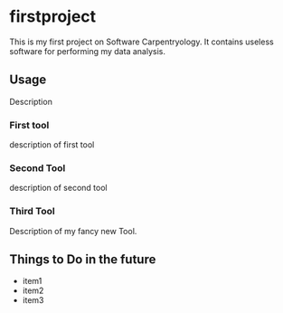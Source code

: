 # firstproject
This is my first project on Software Carpentryology.
It contains useless software for performing my data analysis. 

## Usage 
Description
### First tool
description of first tool

### Second Tool
description of second tool

### Third Tool
Description of my fancy new Tool.

## Things to Do in the future

- item1
- item2
- item3
